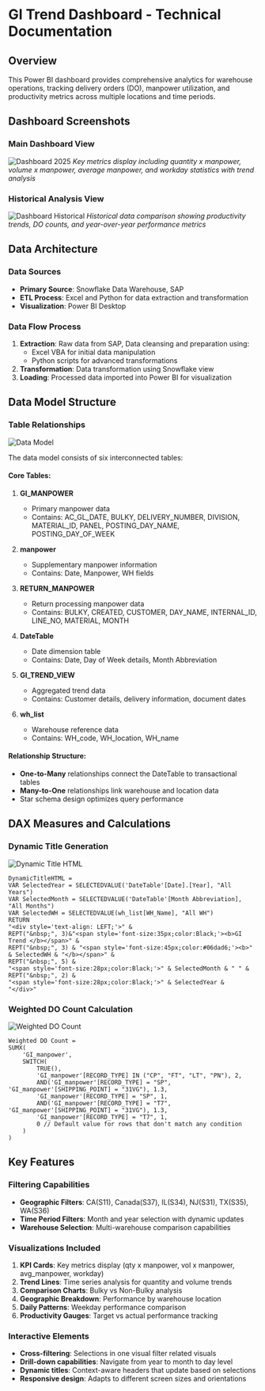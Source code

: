# GI Trend Dashboard - Technical Documentation

## Overview
This Power BI dashboard provides comprehensive analytics for warehouse operations, tracking delivery orders (DO), manpower utilization, and productivity metrics across multiple locations and time periods.

## Dashboard Screenshots

### Main Dashboard View 
![Dashboard 2025](image2.png)
*Key metrics display including quantity x manpower, volume x manpower, average manpower, and workday statistics with trend analysis*

### Historical Analysis View
![Dashboard Historical](image1.png)
*Historical data comparison showing productivity trends, DO counts, and year-over-year performance metrics*

## Data Architecture

### Data Sources
- **Primary Source**: Snowflake Data Warehouse, SAP
- **ETL Process**: Excel and Python for data extraction and transformation
- **Visualization**: Power BI Desktop

### Data Flow Process
1. **Extraction**: Raw data from SAP, Data cleansing and preparation using:
   - Excel VBA for initial data manipulation
   - Python scripts for advanced transformations
2. **Transformation**: Data transformation using Snowflake view
3. **Loading**: Processed data imported into Power BI for visualization

## Data Model Structure

### Table Relationships
![Data Model](image3.png)

The data model consists of six interconnected tables:

#### Core Tables:
1. **GI_MANPOWER**
   - Primary manpower data
   - Contains: AC_GL_DATE, BULKY, DELIVERY_NUMBER, DIVISION, MATERIAL_ID, PANEL, POSTING_DAY_NAME, POSTING_DAY_OF_WEEK

2. **manpower**
   - Supplementary manpower information
   - Contains: Date, Manpower, WH fields

3. **RETURN_MANPOWER**
   - Return processing manpower data
   - Contains: BULKY, CREATED, CUSTOMER, DAY_NAME, INTERNAL_ID, LINE_NO, MATERIAL, MONTH

4. **DateTable**
   - Date dimension table
   - Contains: Date, Day of Week details, Month Abbreviation

5. **GI_TREND_VIEW**
   - Aggregated trend data
   - Contains: Customer details, delivery information, document dates

6. **wh_list**
   - Warehouse reference data
   - Contains: WH_code, WH_location, WH_name

#### Relationship Structure:
- **One-to-Many** relationships connect the DateTable to transactional tables
- **Many-to-One** relationships link warehouse and location data
- Star schema design optimizes query performance

## DAX Measures and Calculations

### Dynamic Title Generation
![Dynamic Title HTML](image4.png)
```dax
DynamicTitleHTML = 
VAR SelectedYear = SELECTEDVALUE('DateTable'[Date].[Year], "All Years")
VAR SelectedMonth = SELECTEDVALUE('DateTable'[Month Abbreviation], "All Months")
VAR SelectedWH = SELECTEDVALUE(wh_list[WH_Name], "All WH")
RETURN
"<div style='text-align: LEFT;'>" &
REPT("&nbsp;", 3)&"<span style='font-size:35px;color:Black;'><b>GI Trend </b></span>" &
REPT("&nbsp;", 3) & "<span style='font-size:45px;color:#06dad6;'><b>" & SelectedWH & "</b></span>" &
REPT("&nbsp;", 5) &
"<span style='font-size:28px;color:Black;'>" & SelectedMonth & " " & REPT("&nbsp;", 2) &
"<span style='font-size:28px;color:Black;'>" & SelectedYear &
"</div>"
```

### Weighted DO Count Calculation
![Weighted DO Count](image5.png)
```dax
Weighted DO Count = 
SUMX(
    'GI_manpower',
    SWITCH(
        TRUE(),
        'GI_manpower'[RECORD_TYPE] IN ("CP", "FT", "LT", "PN"), 2,
        AND('GI_manpower'[RECORD_TYPE] = "SP", 'GI_manpower'[SHIPPING_POINT] = "31VG"), 1.3,
        'GI_manpower'[RECORD_TYPE] = "SP", 1,
        AND('GI_manpower'[RECORD_TYPE] = "T7", 'GI_manpower'[SHIPPING_POINT] = "31VG"), 1.3,
        'GI_manpower'[RECORD_TYPE] = "T7", 1,
        0 // Default value for rows that don't match any condition
    )
)
```

## Key Features

### Filtering Capabilities
- **Geographic Filters**: CA(S11), Canada(S37), IL(S34), NJ(S31), TX(S35), WA(S36)
- **Time Period Filters**: Month and year selection with dynamic updates
- **Warehouse Selection**: Multi-warehouse comparison capabilities

### Visualizations Included
1. **KPI Cards**: Key metrics display (qty x manpower, vol x manpower, avg_manpower, workday)
2. **Trend Lines**: Time series analysis for quantity and volume trends
3. **Comparison Charts**: Bulky vs Non-Bulky analysis
4. **Geographic Breakdown**: Performance by warehouse location
5. **Daily Patterns**: Weekday performance comparison
6. **Productivity Gauges**: Target vs actual performance tracking

### Interactive Elements
- **Cross-filtering**: Selections in one visual filter related visuals
- **Drill-down capabilities**: Navigate from year to month to day level
- **Dynamic titles**: Context-aware headers that update based on selections
- **Responsive design**: Adapts to different screen sizes and orientations

